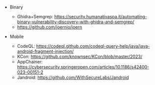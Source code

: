 - Binary
  - Ghidra+Semgrep: https://security.humanativaspa.it/automating-binary-vulnerability-discovery-with-ghidra-and-semgrep/
  - https://github.com/joernio/joern


 
- Mobile
  - CodeQL: https://codeql.github.com/codeql-query-help/java/java-android-fragment-injection/
  - KCon: https://github.com/knownsec/KCon/blob/master/2023/
  - AppChainer: https://cybersecurity.springeropen.com/articles/10.1186/s42400-023-00151-2
  - Jandroid: https://github.com/WithSecureLabs/Jandroid
